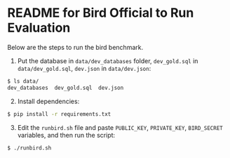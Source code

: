 # README for Bird Official to Run Evaluation

Below are the steps to run the bird benchmark.

1. Put the database in `data/dev_databases` folder, `dev_gold.sql` in `data/dev_gold.sql`, `dev.json` in `data/dev.json`:

```bash
$ ls data/
dev_databases  dev_gold.sql  dev.json
```

2. Install dependencies:

```bash
$ pip install -r requirements.txt
```

3. Edit the `runbird.sh` file and paste `PUBLIC_KEY`, `PRIVATE_KEY`, `BIRD_SECRET`
variables, and then run the script:

```bash
$ ./runbird.sh
```
